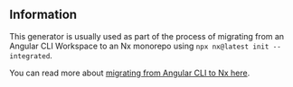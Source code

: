 ## Information

This generator is usually used as part of the process of migrating from an Angular CLI Workspace to an Nx monorepo using `npx nx@latest init --integrated`.

You can read more about [migrating from Angular CLI to Nx here](/recipes/angular/migration/angular).
